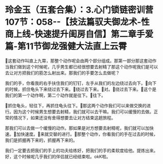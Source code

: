 # 玲金玉（五套合集）：3.心门锁链密训营 107节：058--【技法篇驭夫御龙术-性商上线-快速提升闺房自信】第二章手爱篇-第11节御龙强健大法直上云霄

🎼这套动作叫直上九霄，那整个动作呢会由两个部分组成。那第一部分那这套动作当我们做到这个时候呢，几乎男生都已经很想要去射精了那这个动作呢我们是可以去让对方把我们的筋怎么射出来。那我们的手要怎么去做呢？

我们的手，你看我的右手扶住我们的钉钉，左手从我们的左边绕过去向下。🎼向下的时候，抓住龟头下来绕过去下来。🎼绕过去下来。🎼对。🎼绕过去下来。🎼这个是我们的第一个动作啊，第二个动作就是往下。🎼往下。

🎼抓住龟头，轻往下，再抓住龟头往下。🎼那这两个动作我们可以来做交换的进行。因为这个时候男生想要去射精，我们就可以去干嘛。我们可以缓慢的去做。正常的情况下，如果还没有舍得想要去让对方结束这趟旅程。

那我们可以去做一个缓慢的动作。那如果是对方想要去射精呢，我们就可以加快速。🎼加快速度。🎼来就交替的进行。🎼那整个动作，你看我们的手在过去的时候，我们是抓握再下来的，抓握再下来的。

我们一定要去把我们的手上的功夫给练好，把我们的手的柔软度给他。提炼出来。好，这个时候呢几乎我们的伴侣就已经结束啦。okK啦。

